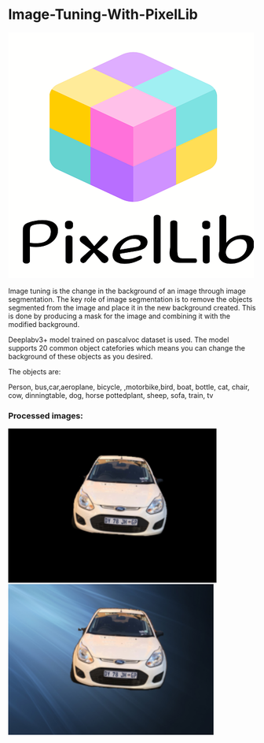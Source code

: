 # Image-Tuning-With-PixelLib
![Logo](PixelLibLogo.png)

Image tuning is the change in the background of an image through image segmentation. The key role of image segmentation is to remove the objects segmented from the image and place it in the new background created. This is done by producing a mask for the image and combining it with the modified background.

Deeplabv3+ model trained on pascalvoc dataset is used. The model supports 20 common object catefories which means you can change the background of these objects as you desired. 

The objects are:

Person, bus,car,aeroplane, bicycle, ,motorbike,bird, boat, bottle,  cat, chair, cow, dinningtable, dog,
horse pottedplant, sheep, sofa, train, tv

<h3 > Processed images: </h3>

![Eg](C1.png)       ![Eg](C2.png)
